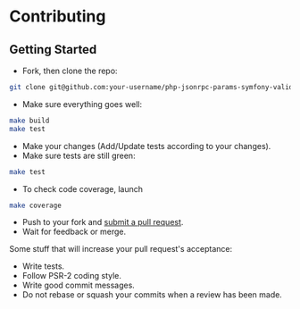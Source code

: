 # Contributing

## Getting Started
 * Fork, then clone the repo:
```bash
git clone git@github.com:your-username/php-jsonrpc-params-symfony-validator-sdk.git
````

 * Make sure everything goes well:
```bash
make build
make test
```

 * Make your changes (Add/Update tests according to your changes).
 * Make sure tests are still green:
```bash
make test
```

 * To check code coverage, launch
```bash
make coverage
```

 * Push to your fork and [submit a pull request](https://github.com/yoanm/php-jsonrpc-params-symfony-validator-sdk/compare/).
 * Wait for feedback or merge.

  Some stuff that will increase your pull request's acceptance:
   * Write tests.
   * Follow PSR-2 coding style.
   * Write good commit messages.
   * Do not rebase or squash your commits when a review has been made.
